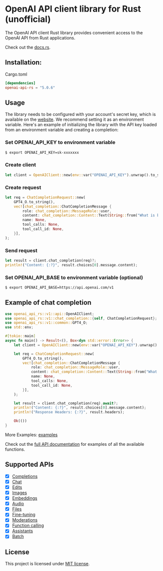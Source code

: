 # OpenAI API client library for Rust (unofficial)
The OpenAI API client Rust library provides convenient access to the OpenAI API from Rust applications.

Check out the [docs.rs](https://docs.rs/openai-api-rs/).

## Installation:
Cargo.toml
```toml
[dependencies]
openai-api-rs = "5.0.6"
```

## Usage
The library needs to be configured with your account's secret key, which is available on the [website](https://platform.openai.com/account/api-keys). We recommend setting it as an environment variable. Here's an example of initializing the library with the API key loaded from an environment variable and creating a completion:

### Set OPENAI_API_KEY to environment variable
```bash
$ export OPENAI_API_KEY=sk-xxxxxxx
```

### Create client
```rust
let client = OpenAIClient::new(env::var("OPENAI_API_KEY").unwrap().to_string());
```

### Create request
```rust
let req = ChatCompletionRequest::new(
    GPT4_O.to_string(),
    vec![chat_completion::ChatCompletionMessage {
        role: chat_completion::MessageRole::user,
        content: chat_completion::Content::Text(String::from("What is bitcoin?")),
        name: None,
        tool_calls: None,
        tool_call_id: None,
    }],
);
```

### Send request
```rust
let result = client.chat_completion(req)?;
println!("Content: {:?}", result.choices[0].message.content);
```

### Set OPENAI_API_BASE to environment variable (optional)
```bash
$ export OPENAI_API_BASE=https://api.openai.com/v1
```

## Example of chat completion
```rust
use openai_api_rs::v1::api::OpenAIClient;
use openai_api_rs::v1::chat_completion::{self, ChatCompletionRequest};
use openai_api_rs::v1::common::GPT4_O;
use std::env;

#[tokio::main]
async fn main() -> Result<(), Box<dyn std::error::Error>> {
    let client = OpenAIClient::new(env::var("OPENAI_API_KEY").unwrap().to_string());

    let req = ChatCompletionRequest::new(
        GPT4_O.to_string(),
        vec![chat_completion::ChatCompletionMessage {
            role: chat_completion::MessageRole::user,
            content: chat_completion::Content::Text(String::from("What is bitcoin?")),
            name: None,
            tool_calls: None,
            tool_call_id: None,
        }],
    );

    let result = client.chat_completion(req).await?;
    println!("Content: {:?}", result.choices[0].message.content);
    println!("Response Headers: {:?}", result.headers);

    Ok(())
}
```
More Examples: [examples](https://github.com/dongri/openai-api-rs/tree/main/examples)

Check out the [full API documentation](https://platform.openai.com/docs/api-reference/completions) for examples of all the available functions.

## Supported APIs
- [x] [Completions](https://platform.openai.com/docs/api-reference/completions)
- [x] [Chat](https://platform.openai.com/docs/api-reference/chat)
- [x] [Edits](https://platform.openai.com/docs/api-reference/edits)
- [x] [Images](https://platform.openai.com/docs/api-reference/images)
- [x] [Embeddings](https://platform.openai.com/docs/api-reference/embeddings)
- [x] [Audio](https://platform.openai.com/docs/api-reference/audio)
- [x] [Files](https://platform.openai.com/docs/api-reference/files)
- [x] [Fine-tuning](https://platform.openai.com/docs/api-reference/fine-tuning)
- [x] [Moderations](https://platform.openai.com/docs/api-reference/moderations)
- [x] [Function calling](https://platform.openai.com/docs/guides/gpt/function-calling)
- [x] [Assistants](https://platform.openai.com/docs/assistants/overview)
- [x] [Batch](https://platform.openai.com/docs/api-reference/batch)

## License
This project is licensed under [MIT license](https://github.com/dongri/openai-api-rs/blob/main/LICENSE).
